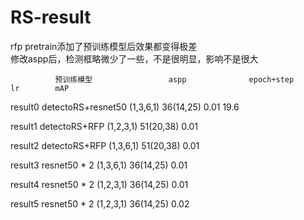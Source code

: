 # RS-result
rfp pretrain添加了预训练模型后效果都变得极差  
修改aspp后，检测框略微少了一些，不是很明显，影响不是很大







              预训练模型                 aspp              epoch+step          lr        mAP      

  result0         detectoRS+resnet50            (1,3,6,1)             36(14,25)           0.01        19.6  

  result1           detectoRS+RFP               (1,2,3,1)             51(20,38)           0.01      
  
  result2           detectoRS+RFP               (1,3,6,1)             51(20,38)           0.01         
    
  result3            resnet50 * 2               (1,3,6,1)             36(14,25)           0.01       

  result4            resnet50 * 2               (1,2,3,1)             36(14,25)           0.01        

  result5            resnet50 * 2               (1,2,3,1)             36(14,25)           0.02      
